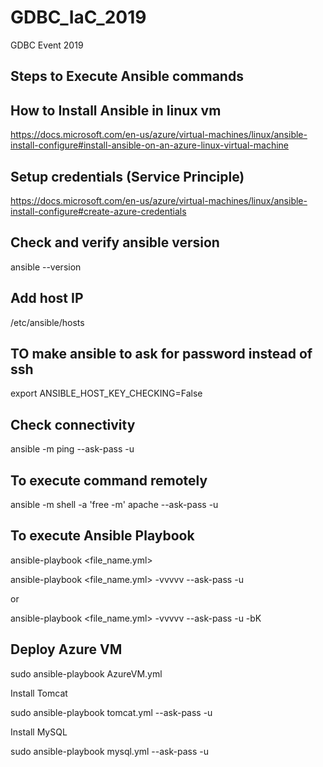 # GDBC_IaC_2019
GDBC Event  2019 

## Steps to Execute Ansible commands

## How to Install Ansible in linux vm

https://docs.microsoft.com/en-us/azure/virtual-machines/linux/ansible-install-configure#install-ansible-on-an-azure-linux-virtual-machine

## Setup credentials (Service Principle)

https://docs.microsoft.com/en-us/azure/virtual-machines/linux/ansible-install-configure#create-azure-credentials

## Check and verify ansible version

ansible --version

## Add host IP
/etc/ansible/hosts

## TO make ansible to ask for password instead of ssh
export ANSIBLE_HOST_KEY_CHECKING=False

## Check connectivity

ansible <hostname> -m ping --ask-pass -u <username>

## To execute command remotely

ansible -m shell -a 'free -m' apache  --ask-pass -u <username>

## To execute Ansible Playbook

ansible-playbook <file_name.yml>


ansible-playbook <file_name.yml> -vvvvv  --ask-pass -u <username>

or

ansible-playbook <file_name.yml> -vvvvv --ask-pass -u <username>  -bK 


## Deploy Azure VM

sudo ansible-playbook AzureVM.yml

Install Tomcat

sudo ansible-playbook tomcat.yml  --ask-pass -u <username>

Install MySQL

sudo ansible-playbook mysql.yml  --ask-pass -u <username>
